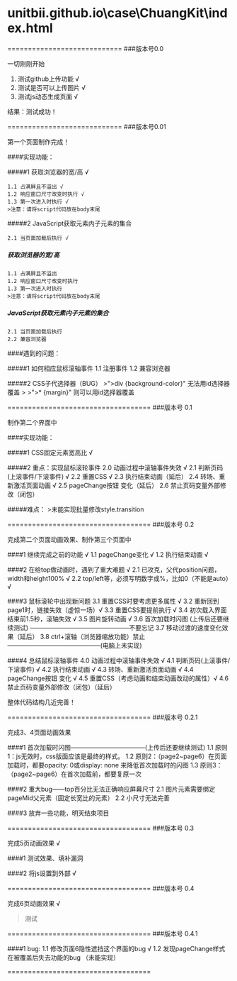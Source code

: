 # unitbii.github.io\case\ChuangKit\index.html

============================
###版本号0.0

一切刚刚开始

  1. 测试github上传功能 √
  2. 测试是否可以上传图片 √
  3. 测试js动态生成页面 √

结果：测试成功！

============================
###版本号0.01

第一个页面制作完成！

####实现功能：

#####1 获取浏览器的宽/高 √

    1.1 占满屏且不溢出 √
    1.2 响应窗口尺寸改变时执行 √
    1.3 第一次进入时执行 √
    >注意：请将script代码放在body末尾
    
#####2 JavaScript获取元素内子元素的集合

    2.1 当页面加载后执行 √

##### 获取浏览器的宽/高

    1.1 占满屏且不溢出
    1.2 响应窗口尺寸改变时执行
    1.3 第一次进入时执行
    >注意：请将script代码放在body末尾
    
##### JavaScript获取元素内子元素的集合

    2.1 当页面加载后执行
    2.2 兼容浏览器

####遇到的问题：

#####1 如何相应鼠标滚轴事件
    1.1 注册事件
    1.2 兼容浏览器

#####2 CSS子代选择器（BUG）
    >">div {background-color}" 无法用id选择器覆盖
    >
    >">* {margin}" 则可以用id选择器覆盖

===================================
###版本号 0.1

制作第二个界面中

####实现功能：

#####1 CSS固定元素宽高比 √

#####2 重点：实现鼠标滚轮事件
    2.0 动画过程中滚轴事件失效 √
    2.1 判断页码(上滚事件/下滚事件) √
    2.2 重置CSS √
    2.3 执行结束动画（延后）
    2.4 转场、重新激活页面动画 √
    2.5 pageChange按钮 变化（延后）
    2.6 禁止页码变量外部修改（闭包）

#####难点：
    >未能实现批量修改style.transition

===================================
###版本号 0.2

完成第二个页面动画效果、制作第三个页面中

####1 继续完成之前的功能 √
    1.1 pageChange变化 √
    1.2 执行结束动画 √

####2 在给top做动画时，遇到了重大难题 √
    2.1 已攻克，父代position问题，width和height100% √
    2.2 top/left等，必须写明数字或%，比如0（不能是auto）√
  
####3 鼠标滚轮中出现新问题
    3.1 重置CSS时要考虑更多属性 √
    3.2 重新回到page1时，链接失效（虚惊一场）√
    3.3 重置CSS要提前执行 √
    3.4 初次载入界面结束前1.5秒，滚轴失效 √
    3.5 图片旋转动画 √
    3.6 首次加载时闪图 (上传后还要继续测试) ————————————————不要忘记
    3.7 移动过渡的速度变化效果（延后）
    3.8 ctrl+滚轴（浏览器缩放功能）禁止 ———————————————(电脑上未实现)


####4 总结鼠标滚轴事件
    4.0 动画过程中滚轴事件失效 √
    4.1 判断页码(上滚事件/下滚事件) √
    4.2 执行结束动画 √
    4.3 转场、重新激活页面动画 √
    4.4 pageChange按钮 变化 √
    4.5 重置CSS（考虑动画和结束动画改动的属性）√
    4.6 禁止页码变量外部修改（闭包）（延后）

整体代码结构几近完善！

===================================
###版本号 0.2.1

完成3、4页面动画效果

####1 首次加载时闪图————————————(上传后还要继续测试)
    1.1 原则1：js无效时，css版面应该是最终的样式。
    1.2 原则2：（page2~page6）在页面加载时，都要opacity: 0或display: none 来降低首次加载时的闪图
    1.3 原则3：（page2~page6）在首次加载前，都要复原一次

####2 重大bug——top百分比无法正确响应屏幕尺寸
    2.1 图片元素需要绑定pageMid父元素（固定长宽比的元素）
    2.2 小尺寸无法完善

####3 放弃一些功能，明天结束项目

===================================
###版本号 0.3

完成5页动画效果 √

####1 测试效果、填补漏洞

####2 将js设置到外部 √

===================================
###版本号 0.4

完成6页动画效果 √

>测试

===================================
###版本号 0.4.1

####1 bug:
    1.1 修改页面6隐性遮挡这个界面的bug √
    1.2 发现pageChange样式在被覆盖后失去功能的bug （未能实现）

===================================